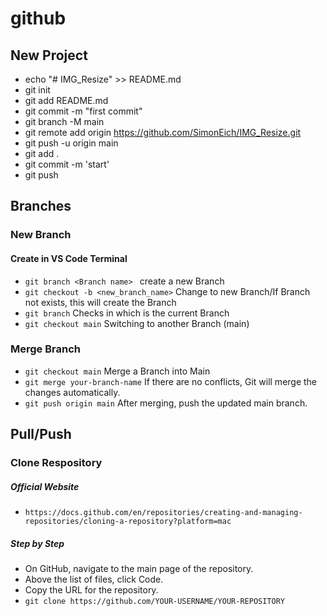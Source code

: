 # github

## New Project
- echo "# IMG_Resize" >> README.md
- git init
- git add README.md
- git commit -m "first commit"
- git branch -M main
- git remote add origin https://github.com/SimonEich/IMG_Resize.git
- git push -u origin main
- git add .
- git commit -m 'start'
- git push

## Branches
### New Branch
#### Create in VS Code Terminal
- `git branch <Branch name> ` create a new Branch
- `git checkout -b <new_branch_name>` Change to new Branch/If Branch not exists, this will create the Branch
- `git branch` Checks in which is the current Branch
- `git checkout main` Switching to another Branch (main)
### Merge Branch
- `git checkout main` Merge a Branch into Main
- `git merge your-branch-name` If there are no conflicts, Git will merge the changes automatically.
- `git push origin main` After merging, push the updated main branch.

## Pull/Push
### Clone Respository
##### Official Website
- `https://docs.github.com/en/repositories/creating-and-managing-repositories/cloning-a-repository?platform=mac`
##### Step by Step
- On GitHub, navigate to the main page of the repository.
- Above the list of files, click  Code.
- Copy the URL for the repository.
- `git clone https://github.com/YOUR-USERNAME/YOUR-REPOSITORY`
